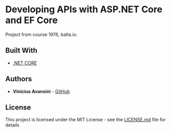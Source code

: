# Developing APIs with ASP.NET Core and EF Core

Project from course 1976, balta.io.

## Built With

- [.NET CORE](https://docs.microsoft.com/pt-br/dotnet/core/)

## Authors

- **Vinícius Avansini** - [GitHub](https://github.com/viavn)

## License

This project is licensed under the MIT License - see the [LICENSE.md](LICENSE.md) file for details
